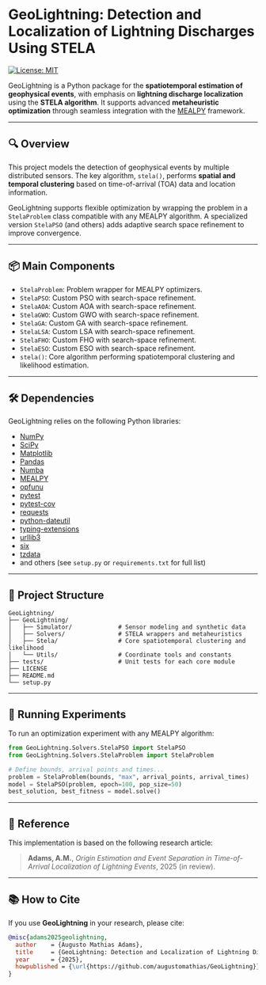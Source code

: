 # GeoLightning: Detection and Localization of Lightning Discharges Using STELA

[![License: MIT](https://img.shields.io/badge/License-MIT-yellow.svg)](LICENSE)

GeoLightning is a Python package for the **spatiotemporal estimation of geophysical events**, with emphasis on **lightning discharge localization** using the **STELA algorithm**. It supports advanced **metaheuristic optimization** through seamless integration with the [MEALPY](https://pypi.org/project/mealpy/) framework.

---

## 🔍 Overview

This project models the detection of geophysical events by multiple distributed sensors. The key algorithm, `stela()`, performs **spatial and temporal clustering** based on time-of-arrival (TOA) data and location information.

GeoLightning supports flexible optimization by wrapping the problem in a `StelaProblem` class compatible with any MEALPY algorithm. A specialized version `StelaPSO` (and others) adds adaptive search space refinement to improve convergence.

---

## 📦 Main Components

- `StelaProblem`: Problem wrapper for MEALPY optimizers.
- `StelaPSO`: Custom PSO with search-space refinement.
- `StelaAOA`: Custom AOA with search-space refinement.
- `StelaGWO`: Custom GWO with search-space refinement.
- `StelaGA`: Custom GA with search-space refinement.
- `StelaLSA`: Custom LSA with search-space refinement.
- `StelaFHO`: Custom FHO with search-space refinement.
- `StelaESO`: Custom ESO with search-space refinement.
- `stela()`: Core algorithm performing spatiotemporal clustering and likelihood estimation.

---

## 🛠 Dependencies

GeoLightning relies on the following Python libraries:

- [NumPy](https://pypi.org/project/numpy/)
- [SciPy](https://pypi.org/project/scipy/)
- [Matplotlib](https://pypi.org/project/matplotlib/)
- [Pandas](https://pypi.org/project/pandas/)
- [Numba](https://pypi.org/project/numba/)
- [MEALPY](https://pypi.org/project/mealpy/)
- [opfunu](https://pypi.org/project/opfunu/)
- [pytest](https://pypi.org/project/pytest/)
- [pytest-cov](https://pypi.org/project/pytest-cov/)
- [requests](https://pypi.org/project/requests/)
- [python-dateutil](https://pypi.org/project/python-dateutil/)
- [typing-extensions](https://pypi.org/project/typing-extensions/)
- [urllib3](https://pypi.org/project/urllib3/)
- [six](https://pypi.org/project/six/)
- [tzdata](https://pypi.org/project/tzdata/)
- and others (see `setup.py` or `requirements.txt` for full list)

---

## 📁 Project Structure

```
GeoLightning/
├── GeoLightning/
│   ├── Simulator/             # Sensor modeling and synthetic data
│   ├── Solvers/               # STELA wrappers and metaheuristics
│   ├── Stela/                 # Core spatiotemporal clustering and likelihood
│   └── Utils/                 # Coordinate tools and constants
├── tests/                     # Unit tests for each core module
├── LICENSE
├── README.md
└── setup.py
```

---

## 🧪 Running Experiments

To run an optimization experiment with any MEALPY algorithm:

```python
from GeoLightning.Solvers.StelaPSO import StelaPSO
from GeoLightning.Solvers.StelaProblem import StelaProblem

# Define bounds, arrival points and times...
problem = StelaProblem(bounds, "max", arrival_points, arrival_times)
model = StelaPSO(problem, epoch=100, pop_size=50)
best_solution, best_fitness = model.solve()
```

---

## 📄 Reference

This implementation is based on the following research article:

> **Adams, A.M.**, *Origin Estimation and Event Separation in Time-of-Arrival Localization of Lightning Events*, 2025 (in review).

---

## 📚 How to Cite

If you use **GeoLightning** in your research, please cite:

```bibtex
@misc{adams2025geolightning,
  author    = {Augusto Mathias Adams},
  title     = {GeoLightning: Detection and Localization of Lightning Discharges Using STELA},
  year      = {2025},
  howpublished = {\url{https://github.com/augustomathias/GeoLightning}}
}
```
